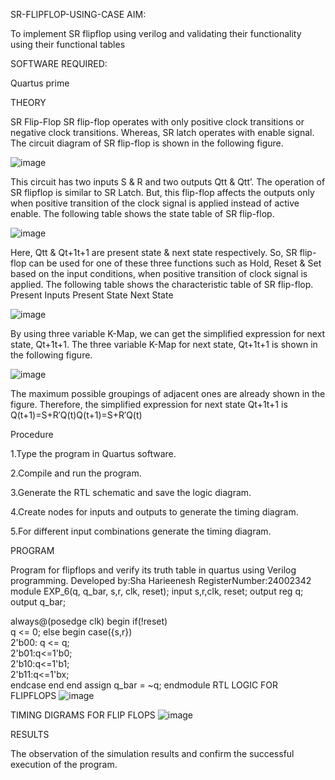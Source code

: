 SR-FLIPFLOP-USING-CASE
AIM:

To implement SR flipflop using verilog and validating their functionality using their functional tables

SOFTWARE REQUIRED:

Quartus prime

THEORY

SR Flip-Flop SR flip-flop operates with only positive clock transitions or negative clock transitions. Whereas, SR latch operates with enable signal. The circuit diagram of SR flip-flop is shown in the following figure.

![image](https://github.com/user-attachments/assets/5588dadd-770e-4245-af99-ef69102a7688)


This circuit has two inputs S & R and two outputs Qtt & Qtt’. The operation of SR flipflop is similar to SR Latch. But, this flip-flop affects the outputs only when positive transition of the clock signal is applied instead of active enable. The following table shows the state table of SR flip-flop.

![image](https://github.com/user-attachments/assets/6cfbf87a-5102-41f9-9499-f7b8ef7a9299)


Here, Qtt & Qt+1t+1 are present state & next state respectively. So, SR flip-flop can be used for one of these three functions such as Hold, Reset & Set based on the input conditions, when positive transition of clock signal is applied. The following table shows the characteristic table of SR flip-flop. Present Inputs Present State Next State

![image](https://github.com/user-attachments/assets/97ef9a3c-5d84-44ca-9dc7-60b9f19c1b3a)


By using three variable K-Map, we can get the simplified expression for next state, Qt+1t+1. The three variable K-Map for next state, Qt+1t+1 is shown in the following figure.

![image](https://github.com/user-attachments/assets/86770559-7e63-48e7-bda4-e259568510ac)


The maximum possible groupings of adjacent ones are already shown in the figure. Therefore, the simplified expression for next state Qt+1t+1 is Q(t+1)=S+R′Q(t)Q(t+1)=S+R′Q(t)

Procedure

1.Type the program in Quartus software.

2.Compile and run the program.

3.Generate the RTL schematic and save the logic diagram.

4.Create nodes for inputs and outputs to generate the timing diagram.

5.For different input combinations generate the timing diagram.

PROGRAM

Program for flipflops and verify its truth table in quartus using Verilog programming.
Developed by:Sha Harieenesh
RegisterNumber:24002342
module EXP_6(q, q_bar, s,r, clk, reset);
  input s,r,clk, reset;
  output reg q;
  output q_bar;
 
  always@(posedge clk) begin 
    if(!reset)       
			q <= 0;
    else 
  begin
      case({s,r})       
	     2'b00: q <= q;    
        2'b01:q<=1'b0;  
        2'b10:q<=1'b1;   
        2'b11:q<=1'bx;   
      endcase
    end
  end
  assign q_bar = ~q;
endmodule
RTL LOGIC FOR FLIPFLOPS 
![image](https://github.com/user-attachments/assets/35ce22ac-9817-4666-8b4a-94c5a9a99c59)


TIMING DIGRAMS FOR FLIP FLOPS 
![image](https://github.com/user-attachments/assets/a6f3c1cf-6388-404b-97f6-932fdda2b0d2)


RESULTS

The observation of the simulation results and confirm the successful execution of the program.
